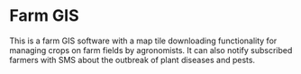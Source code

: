 # Farm GIS
This is a farm GIS software with a map tile downloading functionality for managing crops on farm fields by agronomists. It can also notify subscribed farmers with SMS about the outbreak of plant diseases and pests.

